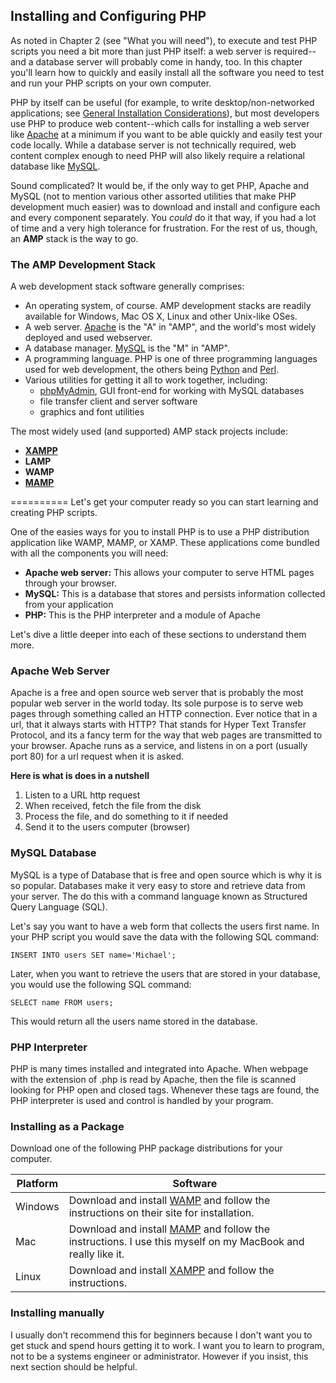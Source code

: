 ## Installing and Configuring PHP

As noted in Chapter 2 (see "What you will need"), to execute and test PHP scripts you need a bit more than just PHP itself: a web server is required--and a database server will probably come in handy, too. In this chapter you'll learn how to quickly and easily install all the software you need to test and run your PHP scripts on your own computer.

PHP by itself can be useful (for example, to write desktop/non-networked applications; see [General Installation Considerations](http://www.php.net/manual/en/install.general.php)), but most developers use PHP to produce web content--which calls for installing a web server like [Apache](http://httpd.apache.org/) at a minimum if you want to be able quickly and easily test your code locally. While a database server is not technically required, web content complex enough to need PHP will also likely require a relational database like [MySQL](http://www.mysql.com/).

Sound complicated? It would be, if the only way to get PHP, Apache and MySQL (not to mention various other assorted utilities that make PHP development much easier) was to download and install and configure each and every component separately. You *could* do it that way, if you had a lot of time and a very high tolerance for frustration. For the rest of us, though, an **AMP** stack is the way to go.


### The AMP Development Stack

A web development stack software generally comprises:

- An operating system, of course. AMP development stacks are readily available for Windows, Mac OS X, Linux and other Unix-like OSes.
- A web server. [Apache](http://www.apachefriends.org/en/xampp.html) is the "A" in "AMP", and the world's most widely deployed and used webserver.
- A database manager. [MySQL](http://www.mysql.com/) is the "M" in "AMP".
- A programming language. PHP is one of three programming languages used for web development, the others being [Python](http://www.python.org/) and [Perl](http://www.perl.org/).
- Various utilities for getting it all to work together, including:
  - [phpMyAdmin](http://www.phpmyadmin.net/), GUI front-end for working with MySQL databases
  - file transfer client and server software
  - graphics and font utilities

The most widely used (and supported) AMP stack projects include:

- **[XAMPP](http://www.apachefriends.org/en/xampp.html)**
- **LAMP**
- **WAMP**
- **[MAMP](http://www.mamp.info/en/mamp/index.html)**

==========
Let's get your computer ready so you can start learning and creating PHP scripts.

One of the easies ways for you to install PHP is to use a PHP distribution application like WAMP, MAMP, or XAMP. These applications come bundled with all the components you will need:

- **Apache web server:** This allows your computer to serve HTML pages through your browser.
- **MySQL:** This is a database that stores and persists information collected from your application
- **PHP:** This is the PHP interpreter and a module of Apache 

Let's dive a little deeper into each of these sections to understand them more.

### Apache Web Server
Apache is a free and open source web server that is probably the most popular web server in the world today. Its sole purpose is to serve web pages through something called an HTTP connection. Ever notice that in a url, that it always starts with HTTP? That stands for Hyper Text Transfer Protocol, and its a fancy term for the way that web pages are transmitted to your browser. Apache runs as a service, and listens in on a port (usually port 80) for a url request when it is asked.

**Here is what is does in a nutshell**

1. Listen to a URL http request 
2. When received, fetch the file from the disk
3. Process the file, and do something to it if needed
4. Send it to the users computer (browser)

### MySQL Database
MySQL is a type of Database that is free and open source which is why it is so popular. Databases make it very easy to store and retrieve data from your server. The do this with a command language known as Structured Query Language (SQL).

Let's say you want to have a web form that collects the users first name. In your PHP script you would save the data with the following SQL command:

	INSERT INTO users SET name='Michael';  
	
Later, when you want to retrieve the users that are stored in your database, you would use the following SQL command:

	SELECT name FROM users;	

This would return all the users name stored in the database.

### PHP Interpreter
PHP is many times installed and integrated into Apache. When webpage with the extension of .php is read by Apache, then the file is scanned looking for PHP open and closed tags. Whenever these tags are found, the PHP interpreter is used and control is handled by your program.

### Installing as a Package
Download one of the following PHP package distributions for your computer.

|Platform|Software|
|-|-|
|Windows|Download and install [WAMP](http://www.wampserver.com/en) and follow the instructions on their site for installation.|
|Mac|Download and install [MAMP](http://www.mamp.info/en) and follow the instructions. I use this myself on my MacBook and really like it.|
|Linux|Download and install [XAMPP](http://www.apachefriends.org/en/xampp.html) and follow the instructions.|

### Installing manually
I usually don't recommend this for beginners because I don't want you to get stuck and spend hours getting it to work. I want you to learn to program, not to be a systems engineer or administrator. However if you insist, this next section should be helpful.
